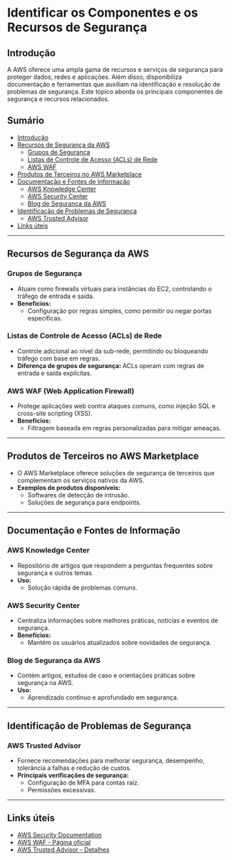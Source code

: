 # Identificar os Componentes e os Recursos de Segurança  

## Introdução  
A AWS oferece uma ampla gama de recursos e serviços de segurança para proteger dados, redes e aplicações. Além disso, disponibiliza documentação e ferramentas que auxiliam na identificação e resolução de problemas de segurança. Este tópico aborda os principais componentes de segurança e recursos relacionados.  

## Sumário  
- [Introdução](#introdução)  
- [Recursos de Segurança da AWS](#recursos-de-segurança-da-aws)  
  - [Grupos de Segurança](#grupos-de-segurança)  
  - [Listas de Controle de Acesso (ACLs) de Rede](#listas-de-controle-de-acesso-acls-de-rede)  
  - [AWS WAF](#aws-waf)  
- [Produtos de Terceiros no AWS Marketplace](#produtos-de-terceiros-no-aws-marketplace)  
- [Documentação e Fontes de Informação](#documentação-e-fontes-de-informação)  
  - [AWS Knowledge Center](#aws-knowledge-center)  
  - [AWS Security Center](#aws-security-center)  
  - [Blog de Segurança da AWS](#blog-de-segurança-da-aws)  
- [Identificação de Problemas de Segurança](#identificação-de-problemas-de-segurança)  
  - [AWS Trusted Advisor](#aws-trusted-advisor)  
- [Links úteis](#links-úteis)  

---

## Recursos de Segurança da AWS  

### Grupos de Segurança  
- Atuam como firewalls virtuais para instâncias do EC2, controlando o tráfego de entrada e saída.  
- **Benefícios:**  
  - Configuração por regras simples, como permitir ou negar portas específicas.  

### Listas de Controle de Acesso (ACLs) de Rede  
- Controle adicional ao nível da sub-rede, permitindo ou bloqueando tráfego com base em regras.  
- **Diferença de grupos de segurança:** ACLs operam com regras de entrada e saída explícitas.  

### AWS WAF (Web Application Firewall)  
- Protege aplicações web contra ataques comuns, como injeção SQL e cross-site scripting (XSS).  
- **Benefícios:**  
  - Filtragem baseada em regras personalizadas para mitigar ameaças.  

---

## Produtos de Terceiros no AWS Marketplace  
- O AWS Marketplace oferece soluções de segurança de terceiros que complementam os serviços nativos da AWS.  
- **Exemplos de produtos disponíveis:**  
  - Softwares de detecção de intrusão.  
  - Soluções de segurança para endpoints.  

---

## Documentação e Fontes de Informação  

### AWS Knowledge Center  
- Repositório de artigos que respondem a perguntas frequentes sobre segurança e outros temas.  
- **Uso:**  
  - Solução rápida de problemas comuns.  

### AWS Security Center  
- Centraliza informações sobre melhores práticas, notícias e eventos de segurança.  
- **Benefícios:**  
  - Mantém os usuários atualizados sobre novidades de segurança.  

### Blog de Segurança da AWS  
- Contém artigos, estudos de caso e orientações práticas sobre segurança na AWS.  
- **Uso:**  
  - Aprendizado contínuo e aprofundado em segurança.  

---

## Identificação de Problemas de Segurança  

### AWS Trusted Advisor  
- Fornece recomendações para melhorar segurança, desempenho, tolerância a falhas e redução de custos.  
- **Principais verificações de segurança:**  
  - Configuração de MFA para contas raiz.  
  - Permissões excessivas.  

---

## Links úteis  
- [AWS Security Documentation](https://aws.amazon.com/pt/security/documentation/)  
- [AWS WAF - Página oficial](https://aws.amazon.com/pt/waf/)  
- [AWS Trusted Advisor - Detalhes](https://aws.amazon.com/pt/premiumsupport/trustedadvisor/)  
